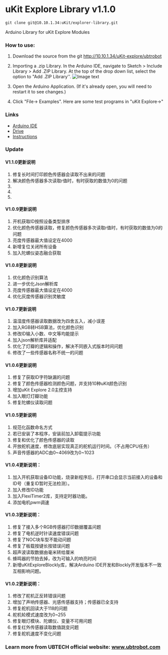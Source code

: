 # uKit Explore Library v1.1.0
```
git clone git@10.10.1.34:uKit/explorer-library.git

```
Arduino Library for uKit Explore Modules

### How to use:

1. Download the source from the git http://10.10.1.34/uKit-explore/ubtrobot

2. Importing a .zip Library. In the Arduino IDE, navigate to Sketch > Include Library > Add .ZIP Library. At the top of the drop down list, select the option to "Add .ZIP Library''.
![Image text](http://10.10.1.245/uKit-explore/Course/blob/master/image/lib.jpg)
3. Open the Arduino Application. (If it's already open, you will need to restart it to see changes.)

4. Click "File-> Examples". Here are some test programs in "uKit Explore->"

### Links
- [Arduino IDE](https://www.arduino.cc/en/Main/Software)
- [Drive](http://www.wch.cn/downfile/65)
- [Instructions](http://10.10.1.245/uKit-explore/Course/blob/master/uKit_Explore_Course_CN.pdf)  

### Update
#### V1.1.0更新说明
1. 修复长时间打印颜色传感器会读取不出来的问题
2. 解决颜色传感器多次读取r值时，有时获取的数值为0的问题
3. 
4. 
5. 

#### V1.0.9更新说明
1. 开机获取ID按照设备类型排序
2. 优化颜色传感器读取，修复颜色传感器多次读取r值时，有时获取的数值为0的问题
3. 亮度传感器最大值设定在4000
4. 新增复位关闭所有设备
5. 加入陀螺仪姿态融合获取

#### V1.0.8更新说明
1. 优化颜色识别算法
2. 进一步优化Json解析库
3. 亮度传感器最大值设定在4000
4. 优化灰度传感器识别灵敏度

#### V1.0.7更新说明
1. 温湿度传感器读取数据改为四舍五入，减小误差
2. 加入RGB转HSB算法，优化颜色识别
3. 修改ID输入小数、中文等均能提示
4. 加入json解析库并适配
5. 优化了灯瓣的逻辑和操作，解决不同嵌入式版本时间问题
6. 修改了一些传感器名称不统一的问题

#### V1.0.6更新说明
1. 修复了获取ID字符缺漏的问题
2. 修复了颜色传感器检测颜色问题，并支持10种uKit颜色识别
3. 增加uKit Explore 2.0主控支持
4. 加入眼灯灯瓣功能
5. 修复陀螺仪读取问题

#### V1.0.5更新说明
1. 规范化函数命名方式
2. 若已安装了本程序，安装前加入卸载提示功能
2. 修复和优化了颜色传感器的读取
3. 开放舵机速度，修改底层实现真正的舵机运行时间。（不占用CPU任务）
4. 声音传感器的ADC由0~4069改为0~1023 

#### V1.0.4更新说明：
1. 加入开机获取设备ID功能，烧录新程序后，打开串口会显示当前接入的设备和ID号（重复ID暂时无法检测）。
2. 加入修改ID功能
3. 加入FlexiTimer2库，支持定时器功能。
4. 添加电机pwm调速

#### V1.0.3更新说明：
1. 修复了接入多个RGB传感器打印数据覆盖问题
2. 修复了电机逆时针读速度错误问题
3. 修复了NOC块车型不能动问题
4. 修复了板载按键长按错误问题
5. 超声波读取数据由毫米转给厘米
6. 蜂鸣器的节拍去掉，改为可输入的响亮时间
7. 新增uKitExploreBlockly库，解决Arduino IDE开发和Blockly开发版本不一致互相影响问题。

#### V1.0.2更新说明：
1. 修改了舵机正反转错误问题
2. 增加了声响传感器、光感传感器支持；传感器已全支持
3. 修复舵机回读大于118的问题
4. 舵机轮模式速度改为0~255
5. 修复眼灯模块、陀螺仪、变量不可用问题
6. 修复红外传感器读取数值跳变问题
7. 修复舵机速度不变化问题


   

### Learn more from UBTECH official website: www.ubtrobot.com

